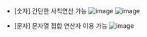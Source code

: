 - [숫자] 간단한 사칙연산 가능
  ![image](https://user-images.githubusercontent.com/88718806/206207285-9b764ada-e4bb-4c22-b6a5-b16c87e67989.png)
  ![image](https://user-images.githubusercontent.com/88718806/206207328-cd43273e-47ad-46df-925b-5180a9203d3f.png)

- [문자] 문자열 접합 연산자 이용 가능
  ![image](https://user-images.githubusercontent.com/88718806/206207397-c92d16bc-9018-4763-ba5a-5d9c71361f3e.png)
